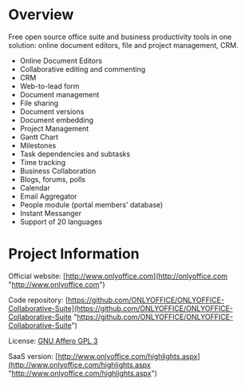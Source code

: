 Overview
========================
Free open source office suite and business productivity tools in one solution: online document editors, file and project management, CRM.

* Online Document Editors
* Collaborative editing and commenting
* CRM
* Web-to-lead form
* Document management
* File sharing
* Document versions
* Document embedding
* Project Management
* Gantt Chart
* Milestones
* Task dependencies and subtasks
* Time tracking
* Business Collaboration
* Blogs, forums, polls
* Calendar
* Email Aggregator
* People module (portal members' database)
* Instant Messanger
* Support of 20 languages

Project Information
========================

Official website: [http://www.onlyoffice.com](http://onlyoffice.com "http://www.onlyoffice.com")

Code repository: [https://github.com/ONLYOFFICE/ONLYOFFICE-Collaborative-Suite](https://github.com/ONLYOFFICE/ONLYOFFICE-Collaborative-Suite "https://github.com/ONLYOFFICE/ONLYOFFICE-Collaborative-Suite")

License: [GNU Affero GPL 3](http://www.gnu.org/licenses/agpl.html "GNU Affero GPL 3")

SaaS version: [http://www.onlyoffice.com/highlights.aspx](http://www.onlyoffice.com/highlights.aspx "http://www.onlyoffice.com/highlights.aspx")

